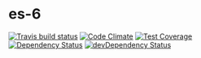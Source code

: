 # es-6
[![Travis build status](http://img.shields.io/travis/smlsun/es-6.svg?style=flat)](https://travis-ci.org/smlsun/es-6)
[![Code Climate](https://codeclimate.com/github/smlsun/es-6/badges/gpa.svg)](https://codeclimate.com/github/smlsun/es-6)
[![Test Coverage](https://codeclimate.com/github/smlsun/es-6/badges/coverage.svg)](https://codeclimate.com/github/smlsun/es-6)
[![Dependency Status](https://david-dm.org/smlsun/es-6.svg)](https://david-dm.org/smlsun/es-6)
[![devDependency Status](https://david-dm.org/smlsun/es-6/dev-status.svg)](https://david-dm.org/smlsun/es-6#info=devDependencies)



